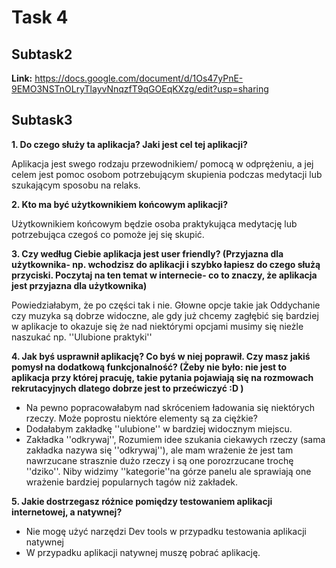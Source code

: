 # Task 4
## Subtask2
**Link:**
https://docs.google.com/document/d/1Os47yPnE-9EMO3NSTnOLryTlayvNnqzfT9qGOEqKXzg/edit?usp=sharing
## Subtask3
**1. Do czego służy ta aplikacja? Jaki jest cel tej aplikacji?**

Aplikacja jest swego rodzaju przewodnikiem/ pomocą w odprężeniu, a jej celem jest pomoc osobom potrzebującym skupienia podczas medytacji lub szukającym sposobu na relaks. 

**2. Kto ma być użytkownikiem końcowym aplikacji?**

Użytkownikiem końcowym będzie osoba praktykująca medytację lub potrzebująca czegoś co pomoże jej się skupić.

**3. Czy według Ciebie aplikacja jest user friendly? (Przyjazna dla użytkownika- np. wchodzisz do aplikacji i szybko łapiesz do czego służą przyciski. Poczytaj na ten temat w internecie- co to znaczy, że aplikacja jest przyjazna dla użytkownika)**

Powiedziałabym, że po części tak i nie. Głowne opcje takie jak Oddychanie czy muzyka są dobrze widoczne, ale gdy już chcemy zagłębić się bardziej w aplikacje to okazuje się że nad niektórymi opcjami musimy się nieżle naszukać np. ''Ulubione praktyki''

**4. Jak byś usprawnił aplikację? Co byś w niej poprawił. Czy masz jakiś pomysł na dodatkową funkcjonalność? (Żeby nie było: nie jest to aplikacja przy której pracuję, takie pytania pojawiają się na rozmowach rekrutacyjnych dlatego dobrze jest to przećwiczyć :D )**

- Na pewno popracowałabym nad skróceniem ładowania się niektórych rzeczy. Może poprostu niektóre elementy są za ciężkie? 
- Dodałabym zakładkę ''ulubione'' w bardziej widocznym miejscu.
- Zakładka ''odkrywaj'', Rozumiem idee szukania ciekawych rzeczy (sama zakładka nazywa się ''odkrywaj''), ale mam wrażenie że jest tam nawrzucane strasznie dużo rzeczy i są one porozrzucane trochę ''dziko''. Niby widzimy ''kategorie''na górze panelu ale sprawiają one wrażenie bardziej popularnych tagów niż zakładek.


**5. Jakie dostrzegasz różnice pomiędzy testowaniem aplikacji internetowej, a natywnej?**

- Nie mogę użyć narzędzi Dev tools w przypadku testowania aplikacji natywnej
- W przypadku aplikacji natywnej muszę pobrać aplikację.




